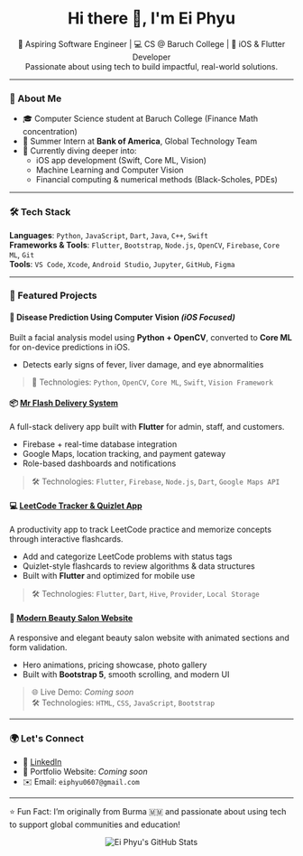 <h1 align="center">Hi there 👋, I'm Ei Phyu</h1>
<p align="center">
  🌟 Aspiring Software Engineer | 💻 CS @ Baruch College | 📱 iOS & Flutter Developer <br>
  Passionate about using tech to build impactful, real-world solutions.
</p>

---

### 🚀 About Me

- 🎓 Computer Science student at Baruch College (Finance Math concentration)
- 🏦 Summer Intern at **Bank of America**, Global Technology Team
- 🌱 Currently diving deeper into:
  - iOS app development (Swift, Core ML, Vision)
  - Machine Learning and Computer Vision
  - Financial computing & numerical methods (Black-Scholes, PDEs)

---

### 🛠️ Tech Stack

**Languages**: `Python`, `JavaScript`, `Dart`, `Java`, `C++`, `Swift`  
**Frameworks & Tools**: `Flutter`, `Bootstrap`, `Node.js`, `OpenCV`, `Firebase`, `Core ML`, `Git`  
**Tools**: `VS Code`, `Xcode`, `Android Studio`, `Jupyter`, `GitHub`, `Figma`  

---

### 📌 Featured Projects

#### 🧠 Disease Prediction Using Computer Vision *(iOS Focused)*
Built a facial analysis model using **Python + OpenCV**, converted to **Core ML** for on-device predictions in iOS.  
- Detects early signs of fever, liver damage, and eye abnormalities  
> 🧪 Technologies: `Python`, `OpenCV`, `Core ML`, `Swift`, `Vision Framework`

#### 📦 [Mr Flash Delivery System](https://github.com/ep0607/MrFlashDeliverySystem)
A full-stack delivery app built with **Flutter** for admin, staff, and customers.  
- Firebase + real-time database integration  
- Google Maps, location tracking, and payment gateway  
- Role-based dashboards and notifications  
> 🛠 Technologies: `Flutter`, `Firebase`, `Node.js`, `Dart`, `Google Maps API`

#### 💻 [LeetCode Tracker & Quizlet App](https://github.com/ep0607/leetcode-tracker-quizlet)
A productivity app to track LeetCode practice and memorize concepts through interactive flashcards.  
- Add and categorize LeetCode problems with status tags  
- Quizlet-style flashcards to review algorithms & data structures  
- Built with **Flutter** and optimized for mobile use  
> 🛠 Technologies: `Flutter`, `Dart`, `Hive`, `Provider`, `Local Storage`

#### 💅 [Modern Beauty Salon Website](https://github.com/ep0607/beauty-salon-site)
A responsive and elegant beauty salon website with animated sections and form validation.  
- Hero animations, pricing showcase, photo gallery  
- Built with **Bootstrap 5**, smooth scrolling, and modern UI  
> 🌐 Live Demo: _Coming soon_  
> 🛠 Technologies: `HTML`, `CSS`, `JavaScript`, `Bootstrap`

---

### 🌍 Let's Connect

- 💼 [LinkedIn](https://www.linkedin.com/in/eiphyu0607/)  
- 🧪 Portfolio Website: _Coming soon_  
- ✉️ Email: `eiphyu0607@gmail.com`

---

⭐ Fun Fact: I’m originally from Burma 🇲🇲 and passionate about using tech to support global communities and education!

<!-- GitHub Stats Card (Optional) -->
<p align="center">
  <img src="https://github-readme-stats.vercel.app/api?username=ep0607&show_icons=true&theme=radical" alt="Ei Phyu's GitHub Stats"/>
</p>
